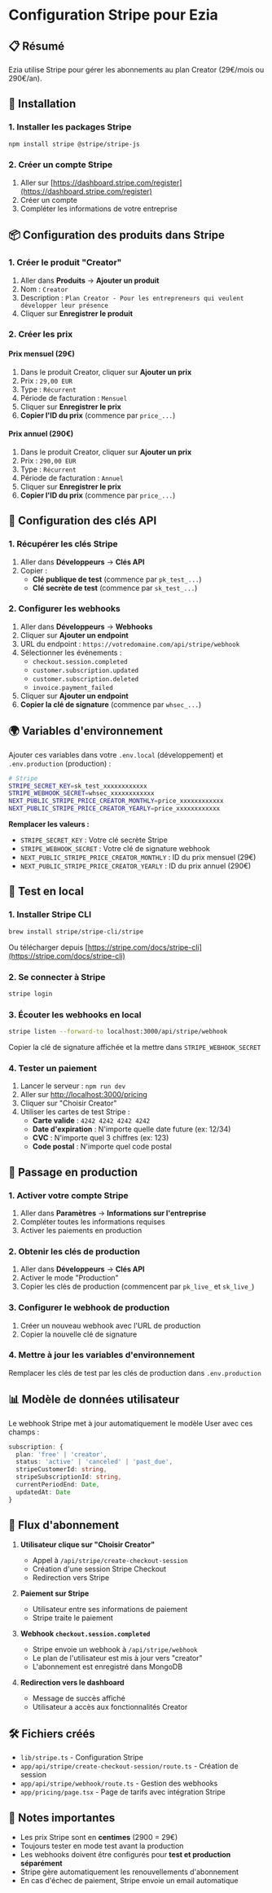 # Configuration Stripe pour Ezia

## 📋 Résumé

Ezia utilise Stripe pour gérer les abonnements au plan Creator (29€/mois ou 290€/an).

## 🔧 Installation

### 1. Installer les packages Stripe

```bash
npm install stripe @stripe/stripe-js
```

### 2. Créer un compte Stripe

1. Aller sur [https://dashboard.stripe.com/register](https://dashboard.stripe.com/register)
2. Créer un compte
3. Compléter les informations de votre entreprise

## 📦 Configuration des produits dans Stripe

### 1. Créer le produit "Creator"

1. Aller dans **Produits** → **Ajouter un produit**
2. Nom : `Creator`
3. Description : `Plan Creator - Pour les entrepreneurs qui veulent développer leur présence`
4. Cliquer sur **Enregistrer le produit**

### 2. Créer les prix

#### Prix mensuel (29€)
1. Dans le produit Creator, cliquer sur **Ajouter un prix**
2. Prix : `29,00 EUR`
3. Type : `Récurrent`
4. Période de facturation : `Mensuel`
5. Cliquer sur **Enregistrer le prix**
6. **Copier l'ID du prix** (commence par `price_...`)

#### Prix annuel (290€)
1. Dans le produit Creator, cliquer sur **Ajouter un prix**
2. Prix : `290,00 EUR`
3. Type : `Récurrent`
4. Période de facturation : `Annuel`
5. Cliquer sur **Enregistrer le prix**
6. **Copier l'ID du prix** (commence par `price_...`)

## 🔑 Configuration des clés API

### 1. Récupérer les clés Stripe

1. Aller dans **Développeurs** → **Clés API**
2. Copier :
   - **Clé publique de test** (commence par `pk_test_...`)
   - **Clé secrète de test** (commence par `sk_test_...`)

### 2. Configurer les webhooks

1. Aller dans **Développeurs** → **Webhooks**
2. Cliquer sur **Ajouter un endpoint**
3. URL du endpoint : `https://votredomaine.com/api/stripe/webhook`
4. Sélectionner les événements :
   - `checkout.session.completed`
   - `customer.subscription.updated`
   - `customer.subscription.deleted`
   - `invoice.payment_failed`
5. Cliquer sur **Ajouter un endpoint**
6. **Copier la clé de signature** (commence par `whsec_...`)

## 🌍 Variables d'environnement

Ajouter ces variables dans votre `.env.local` (développement) et `.env.production` (production) :

```bash
# Stripe
STRIPE_SECRET_KEY=sk_test_xxxxxxxxxxxx
STRIPE_WEBHOOK_SECRET=whsec_xxxxxxxxxxxx
NEXT_PUBLIC_STRIPE_PRICE_CREATOR_MONTHLY=price_xxxxxxxxxxxx
NEXT_PUBLIC_STRIPE_PRICE_CREATOR_YEARLY=price_xxxxxxxxxxxx
```

**Remplacer les valeurs :**
- `STRIPE_SECRET_KEY` : Votre clé secrète Stripe
- `STRIPE_WEBHOOK_SECRET` : Votre clé de signature webhook
- `NEXT_PUBLIC_STRIPE_PRICE_CREATOR_MONTHLY` : ID du prix mensuel (29€)
- `NEXT_PUBLIC_STRIPE_PRICE_CREATOR_YEARLY` : ID du prix annuel (290€)

## 🧪 Test en local

### 1. Installer Stripe CLI

```bash
brew install stripe/stripe-cli/stripe
```

Ou télécharger depuis [https://stripe.com/docs/stripe-cli](https://stripe.com/docs/stripe-cli)

### 2. Se connecter à Stripe

```bash
stripe login
```

### 3. Écouter les webhooks en local

```bash
stripe listen --forward-to localhost:3000/api/stripe/webhook
```

Copier la clé de signature affichée et la mettre dans `STRIPE_WEBHOOK_SECRET`

### 4. Tester un paiement

1. Lancer le serveur : `npm run dev`
2. Aller sur [http://localhost:3000/pricing](http://localhost:3000/pricing)
3. Cliquer sur "Choisir Creator"
4. Utiliser les cartes de test Stripe :
   - **Carte valide** : `4242 4242 4242 4242`
   - **Date d'expiration** : N'importe quelle date future (ex: 12/34)
   - **CVC** : N'importe quel 3 chiffres (ex: 123)
   - **Code postal** : N'importe quel code postal

## 🚀 Passage en production

### 1. Activer votre compte Stripe

1. Aller dans **Paramètres** → **Informations sur l'entreprise**
2. Compléter toutes les informations requises
3. Activer les paiements en production

### 2. Obtenir les clés de production

1. Aller dans **Développeurs** → **Clés API**
2. Activer le mode "Production"
3. Copier les clés de production (commencent par `pk_live_` et `sk_live_`)

### 3. Configurer le webhook de production

1. Créer un nouveau webhook avec l'URL de production
2. Copier la nouvelle clé de signature

### 4. Mettre à jour les variables d'environnement

Remplacer les clés de test par les clés de production dans `.env.production`

## 📊 Modèle de données utilisateur

Le webhook Stripe met à jour automatiquement le modèle User avec ces champs :

```typescript
subscription: {
  plan: 'free' | 'creator',
  status: 'active' | 'canceled' | 'past_due',
  stripeCustomerId: string,
  stripeSubscriptionId: string,
  currentPeriodEnd: Date,
  updatedAt: Date
}
```

## 🔄 Flux d'abonnement

1. **Utilisateur clique sur "Choisir Creator"**
   - Appel à `/api/stripe/create-checkout-session`
   - Création d'une session Stripe Checkout
   - Redirection vers Stripe

2. **Paiement sur Stripe**
   - Utilisateur entre ses informations de paiement
   - Stripe traite le paiement

3. **Webhook `checkout.session.completed`**
   - Stripe envoie un webhook à `/api/stripe/webhook`
   - Le plan de l'utilisateur est mis à jour vers "creator"
   - L'abonnement est enregistré dans MongoDB

4. **Redirection vers le dashboard**
   - Message de succès affiché
   - Utilisateur a accès aux fonctionnalités Creator

## 🛠️ Fichiers créés

- `lib/stripe.ts` - Configuration Stripe
- `app/api/stripe/create-checkout-session/route.ts` - Création de session
- `app/api/stripe/webhook/route.ts` - Gestion des webhooks
- `app/pricing/page.tsx` - Page de tarifs avec intégration Stripe

## 📝 Notes importantes

- Les prix Stripe sont en **centimes** (2900 = 29€)
- Toujours tester en mode test avant la production
- Les webhooks doivent être configurés pour **test et production séparément**
- Stripe gère automatiquement les renouvellements d'abonnement
- En cas d'échec de paiement, Stripe envoie un email automatique
